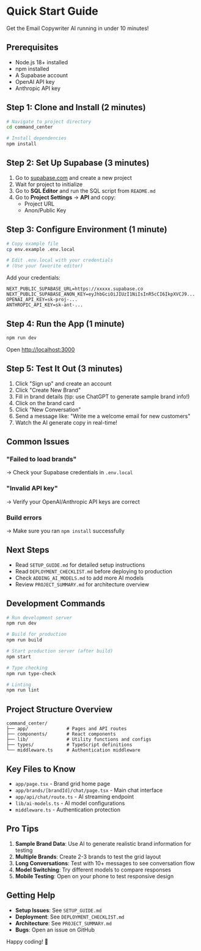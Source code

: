 # Quick Start Guide

Get the Email Copywriter AI running in under 10 minutes!

## Prerequisites

- Node.js 18+ installed
- npm installed
- A Supabase account
- OpenAI API key
- Anthropic API key

## Step 1: Clone and Install (2 minutes)

```bash
# Navigate to project directory
cd command_center

# Install dependencies
npm install
```

## Step 2: Set Up Supabase (3 minutes)

1. Go to [supabase.com](https://supabase.com) and create a new project
2. Wait for project to initialize
3. Go to **SQL Editor** and run the SQL script from `README.md`
4. Go to **Project Settings** → **API** and copy:
   - Project URL
   - Anon/Public Key

## Step 3: Configure Environment (1 minute)

```bash
# Copy example file
cp env.example .env.local

# Edit .env.local with your credentials
# (Use your favorite editor)
```

Add your credentials:
```env
NEXT_PUBLIC_SUPABASE_URL=https://xxxxx.supabase.co
NEXT_PUBLIC_SUPABASE_ANON_KEY=eyJhbGciOiJIUzI1NiIsInR5cCI6IkpXVCJ9...
OPENAI_API_KEY=sk-proj-...
ANTHROPIC_API_KEY=sk-ant-...
```

## Step 4: Run the App (1 minute)

```bash
npm run dev
```

Open [http://localhost:3000](http://localhost:3000)

## Step 5: Test It Out (3 minutes)

1. Click "Sign up" and create an account
2. Click "Create New Brand"
3. Fill in brand details (tip: use ChatGPT to generate sample brand info!)
4. Click on the brand card
5. Click "New Conversation"
6. Send a message like: "Write me a welcome email for new customers"
7. Watch the AI generate copy in real-time!

## Common Issues

### "Failed to load brands"
→ Check your Supabase credentials in `.env.local`

### "Invalid API key"
→ Verify your OpenAI/Anthropic API keys are correct

### Build errors
→ Make sure you ran `npm install` successfully

## Next Steps

- Read `SETUP_GUIDE.md` for detailed setup instructions
- Read `DEPLOYMENT_CHECKLIST.md` before deploying to production
- Check `ADDING_AI_MODELS.md` to add more AI models
- Review `PROJECT_SUMMARY.md` for architecture overview

## Development Commands

```bash
# Run development server
npm run dev

# Build for production
npm run build

# Start production server (after build)
npm start

# Type checking
npm run type-check

# Linting
npm run lint
```

## Project Structure Overview

```
command_center/
├── app/              # Pages and API routes
├── components/       # React components
├── lib/              # Utility functions and configs
├── types/            # TypeScript definitions
└── middleware.ts     # Authentication middleware
```

## Key Files to Know

- `app/page.tsx` - Brand grid home page
- `app/brands/[brandId]/chat/page.tsx` - Main chat interface
- `app/api/chat/route.ts` - AI streaming endpoint
- `lib/ai-models.ts` - AI model configurations
- `middleware.ts` - Authentication protection

## Pro Tips

1. **Sample Brand Data**: Use AI to generate realistic brand information for testing
2. **Multiple Brands**: Create 2-3 brands to test the grid layout
3. **Long Conversations**: Test with 10+ messages to see conversation flow
4. **Model Switching**: Try different models to compare responses
5. **Mobile Testing**: Open on your phone to test responsive design

## Getting Help

- **Setup Issues**: See `SETUP_GUIDE.md`
- **Deployment**: See `DEPLOYMENT_CHECKLIST.md`
- **Architecture**: See `PROJECT_SUMMARY.md`
- **Bugs**: Open an issue on GitHub

Happy coding! 🚀

